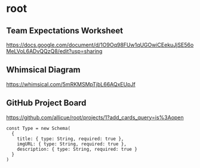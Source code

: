 # root

## Team Expectations Worksheet
https://docs.google.com/document/d/1O9Oq98FUw1qUGOwiCEekuJjSE56oMeLVoL6ADvQQzQ8/edit?usp=sharing

## Whimsical Diagram
https://whimsical.com/5mRKMSMpTjbL66AQxEUpJf

## GitHub Project Board
https://github.com/allicue/root/projects/1?add_cards_query=is%3Aopen

```
const Type = new Schema(
  {
    title: { type: String, required: true },
    imgURL: { type: String, required: true },
    description: { type: String, required: true }
  }
)
```
